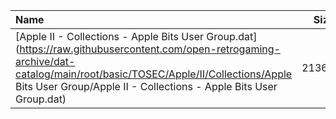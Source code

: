 |Name|Size|
|:---|---:|
|[Apple II - Collections - Apple Bits User Group.dat](https://raw.githubusercontent.com/open-retrogaming-archive/dat-catalog/main/root/basic/TOSEC/Apple/II/Collections/Apple Bits User Group/Apple II - Collections - Apple Bits User Group.dat)|21365|
